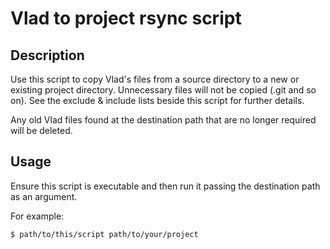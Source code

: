 # Vlad to project rsync script

## Description

Use this script to copy Vlad's files from a source directory to a new or existing project directory.
Unnecessary files will not be copied (.git and so on). See the exclude & include lists beside this script for further details.

Any old Vlad files found at the destination path that are no longer required will be deleted.

## Usage

Ensure this script is executable and then run it passing the destination path as an argument.

For example:

```
$ path/to/this/script path/to/your/project
```